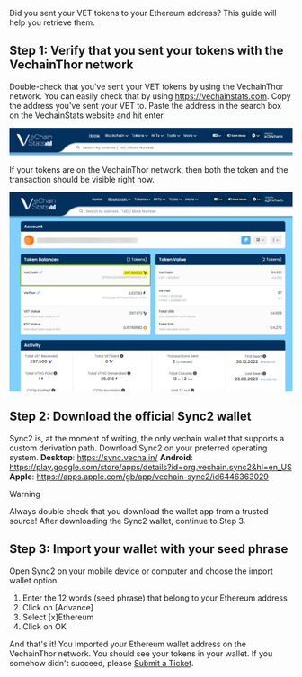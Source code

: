 Did you sent your VET tokens to your Ethereum address? This guide will help you retrieve them.

## Step 1: Verify that you sent your tokens with the VechainThor network
Double-check that you've sent your VET tokens by using the VechainThor network. You can easily check that by using https://vechainstats.com.
Copy the address you've sent your VET to. Paste the address in the search box on the VechainStats website and hit enter.

![VechainStats Image](../Images/vechainstats.png)

If your tokens are on the VechainThor network, then both the token and the transaction should be visible right now.

![Token Image](../Images/tokens.png)

## Step 2: Download the official Sync2 wallet
Sync2 is, at the moment of writing, the only vechain wallet that supports a custom derivation path.
Download Sync2 on your preferred operating system.
**Desktop**: https://sync.vecha.in/
**Android**: https://play.google.com/store/apps/details?id=org.vechain.sync2&hl=en_US
**Apple**: https://apps.apple.com/gb/app/vechain-sync2/id6446363029

> [!WARNING]
> Always double check that you download the wallet app from a trusted source!
After downloading the Sync2 wallet, continue to Step 3.

## Step 3: Import your wallet with your seed phrase
Open Sync2 on your mobile device or computer and choose the import wallet option.
1. Enter the 12 words (seed phrase) that belong to your Ethereum address
2. Click on [Advance]
3. Select [x]Ethereum
4. Click on OK

And that's it! You imported your Ethereum wallet address on the VechainThor network.
You should see your tokens in your wallet.
If you somehow didn't succeed, please [Submit a Ticket](https://support.vechain.org/support/tickets/new).
